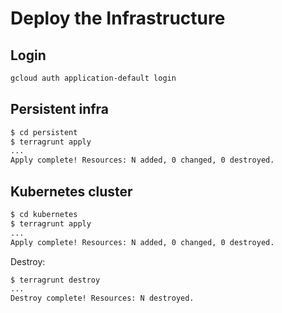 # Deploy the Infrastructure

## Login

```bash
gcloud auth application-default login
```

## Persistent infra

```bash
$ cd persistent
$ terragrunt apply
...
Apply complete! Resources: N added, 0 changed, 0 destroyed.
```

## Kubernetes cluster

```bash
$ cd kubernetes
$ terragrunt apply
...
Apply complete! Resources: N added, 0 changed, 0 destroyed.
```

Destroy:

```bash
$ terragrunt destroy
...
Destroy complete! Resources: N destroyed.
```
